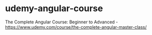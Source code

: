 # udemy-angular-course
The Complete Angular Course: Beginner to Advanced - https://www.udemy.com/course/the-complete-angular-master-class/
